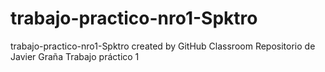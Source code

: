 # trabajo-practico-nro1-Spktro
trabajo-practico-nro1-Spktro created by GitHub Classroom
Repositorio de Javier Graña
Trabajo práctico 1
